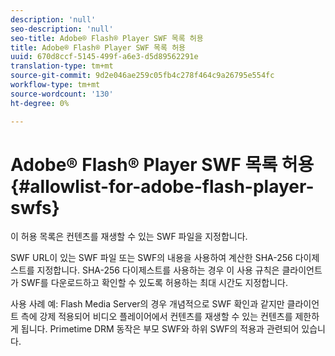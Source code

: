 ```yaml
---
description: 'null'
seo-description: 'null'
seo-title: Adobe® Flash® Player SWF 목록 허용
title: Adobe® Flash® Player SWF 목록 허용
uuid: 670d8ccf-5145-499f-a6e3-d5d89562291e
translation-type: tm+mt
source-git-commit: 9d2e046ae259c05fb4c278f464c9a26795e554fc
workflow-type: tm+mt
source-wordcount: '130'
ht-degree: 0%

---
```



# Adobe® Flash® Player SWF 목록 허용{#allowlist-for-adobe-flash-player-swfs}

이 허용 목록은 컨텐츠를 재생할 수 있는 SWF 파일을 지정합니다.

SWF URL이 있는 SWF 파일 또는 SWF의 내용을 사용하여 계산한 SHA-256 다이제스트를 지정합니다. SHA-256 다이제스트를 사용하는 경우 이 사용 규칙은 클라이언트가 SWF를 다운로드하고 확인할 수 있도록 허용하는 최대 시간도 지정합니다.

사용 사례 예: Flash Media Server의 경우 개념적으로 SWF 확인과 같지만 클라이언트 측에 강제 적용되어 비디오 플레이어에서 컨텐츠를 재생할 수 있는 컨텐츠를 제한하게 됩니다. Primetime DRM 동작은 부모 SWF와 하위 SWF의 적용과 관련되어 있습니다.
